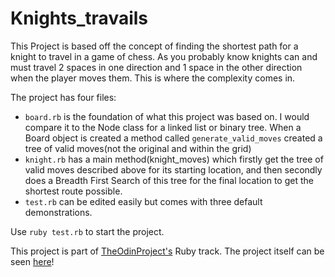 # Knights_travails

This Project is based off the concept of finding the shortest path for a knight
to travel in a game of chess. As you probably know knights can and must travel
2 spaces in one direction and 1 space in the other direction when the player moves
them. This is where the complexity comes in.

The project has four files:
* `board.rb` is the foundation of what this project was based on. I would compare
it to the Node class for a linked list or binary tree. When a Board object is created
a method called `generate_valid_moves` created a tree of valid moves(not the original
  and within the grid)
* `knight.rb` has a main method(knight_moves) which firstly get the tree of valid moves
described above for its starting location, and then secondly does a Breadth First
Search of this tree for the final location to get the shortest route possible.
* `test.rb` can be edited easily but comes with three default demonstrations.

Use `ruby test.rb` to start the project.

This project is part of [TheOdinProject's](http://www.theodinproject.com) Ruby track.
The project itself can be seen [here](https://www.theodinproject.com/courses/ruby-programming/lessons/data-structures-and-algorithms)!
